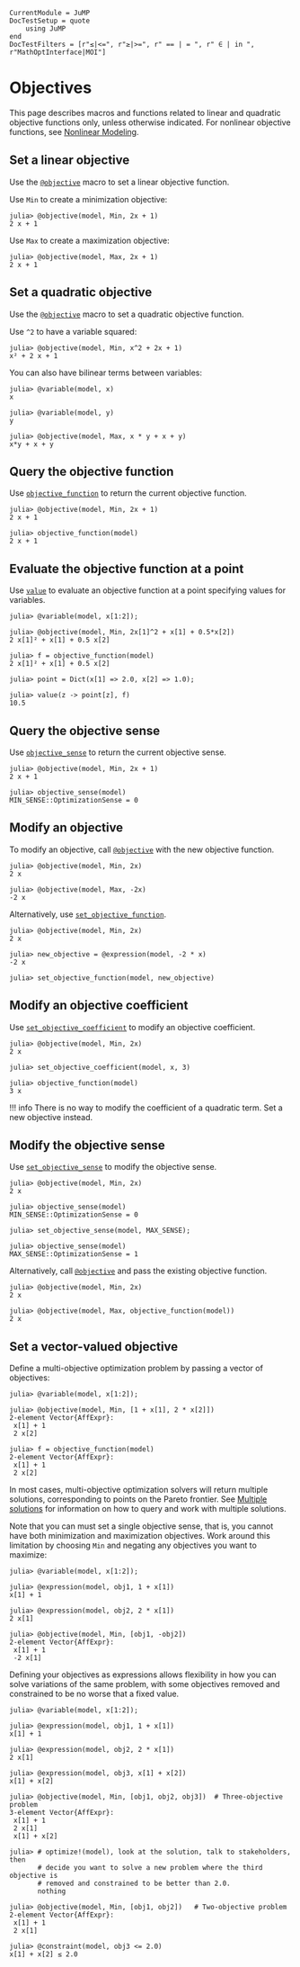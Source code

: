 ```@meta
CurrentModule = JuMP
DocTestSetup = quote
    using JuMP
end
DocTestFilters = [r"≤|<=", r"≥|>=", r" == | = ", r" ∈ | in ", r"MathOptInterface|MOI"]
```

# Objectives

This page describes macros and functions related to linear and quadratic
objective functions only, unless otherwise indicated. For nonlinear objective
functions, see [Nonlinear Modeling](@ref).

## Set a linear objective

Use the [`@objective`](@ref) macro to set a linear objective function.

Use `Min` to create a minimization objective:
```jldoctest; setup = :(model=Model(); @variable(model, x))
julia> @objective(model, Min, 2x + 1)
2 x + 1
```

Use `Max` to create a maximization objective:
```jldoctest; setup = :(model=Model(); @variable(model, x))
julia> @objective(model, Max, 2x + 1)
2 x + 1
```

## Set a quadratic objective

Use the [`@objective`](@ref) macro to set a quadratic objective function.

Use `^2` to have a variable squared:
```jldoctest; setup = :(model=Model(); @variable(model, x))
julia> @objective(model, Min, x^2 + 2x + 1)
x² + 2 x + 1
```

You can also have bilinear terms between variables:
```jldoctest; setup = :(model=Model())
julia> @variable(model, x)
x

julia> @variable(model, y)
y

julia> @objective(model, Max, x * y + x + y)
x*y + x + y
```

## Query the objective function

Use [`objective_function`](@ref) to return the current objective function.
```jldoctest; setup = :(model=Model(); @variable(model, x))
julia> @objective(model, Min, 2x + 1)
2 x + 1

julia> objective_function(model)
2 x + 1
```

## Evaluate the objective function at a point

Use [`value`](@ref) to evaluate an objective function at a point specifying values for variables.

```jldoctest; setup = :(model=Model())
julia> @variable(model, x[1:2]);

julia> @objective(model, Min, 2x[1]^2 + x[1] + 0.5*x[2])
2 x[1]² + x[1] + 0.5 x[2]

julia> f = objective_function(model)
2 x[1]² + x[1] + 0.5 x[2]

julia> point = Dict(x[1] => 2.0, x[2] => 1.0);

julia> value(z -> point[z], f)
10.5
```

## Query the objective sense

Use [`objective_sense`](@ref) to return the current objective sense.
```jldoctest; setup = :(model=Model(); @variable(model, x))
julia> @objective(model, Min, 2x + 1)
2 x + 1

julia> objective_sense(model)
MIN_SENSE::OptimizationSense = 0
```

## Modify an objective

To modify an objective, call [`@objective`](@ref) with the new objective
function.
```jldoctest; setup = :(model=Model(); @variable(model, x))
julia> @objective(model, Min, 2x)
2 x

julia> @objective(model, Max, -2x)
-2 x
```

Alternatively, use [`set_objective_function`](@ref).

```jldoctest; setup = :(model=Model(); @variable(model, x))
julia> @objective(model, Min, 2x)
2 x

julia> new_objective = @expression(model, -2 * x)
-2 x

julia> set_objective_function(model, new_objective)
```

## Modify an objective coefficient

Use [`set_objective_coefficient`](@ref) to modify an objective coefficient.
```jldoctest; setup = :(model=Model(); @variable(model, x))
julia> @objective(model, Min, 2x)
2 x

julia> set_objective_coefficient(model, x, 3)

julia> objective_function(model)
3 x
```

!!! info
    There is no way to modify the coefficient of a quadratic term. Set a new
    objective instead.

## Modify the objective sense

Use [`set_objective_sense`](@ref) to modify the objective sense.
```jldoctest; setup = :(model=Model(); @variable(model, x))
julia> @objective(model, Min, 2x)
2 x

julia> objective_sense(model)
MIN_SENSE::OptimizationSense = 0

julia> set_objective_sense(model, MAX_SENSE);

julia> objective_sense(model)
MAX_SENSE::OptimizationSense = 1
```

Alternatively, call [`@objective`](@ref) and pass the existing objective
function.
```jldoctest; setup = :(model=Model(); @variable(model, x))
julia> @objective(model, Min, 2x)
2 x

julia> @objective(model, Max, objective_function(model))
2 x
```

## Set a vector-valued objective

Define a multi-objective optimization problem by passing a vector of objectives:

```jldoctest; setup = :(model=Model())
julia> @variable(model, x[1:2]);

julia> @objective(model, Min, [1 + x[1], 2 * x[2]])
2-element Vector{AffExpr}:
 x[1] + 1
 2 x[2]

julia> f = objective_function(model)
2-element Vector{AffExpr}:
 x[1] + 1
 2 x[2]
```

In most cases, multi-objective optimization solvers will return multiple
solutions, corresponding to points on the Pareto frontier. See [Multiple solutions](@ref)
for information on how to query and work with multiple solutions.

Note that you can must set a single objective sense, that is, you cannot have
both minimization and maximization objectives. Work around this limitation by
choosing `Min` and negating any objectives you want to maximize:

```jldoctest; setup = :(model=Model())
julia> @variable(model, x[1:2]);

julia> @expression(model, obj1, 1 + x[1])
x[1] + 1

julia> @expression(model, obj2, 2 * x[1])
2 x[1]

julia> @objective(model, Min, [obj1, -obj2])
2-element Vector{AffExpr}:
 x[1] + 1
 -2 x[1]
```

Defining your objectives as expressions allows flexibility in how you can solve
variations of the same problem, with some objectives removed and constrained to
be no worse that a fixed value.

```jldoctest; setup = :(model=Model())
julia> @variable(model, x[1:2]);

julia> @expression(model, obj1, 1 + x[1])
x[1] + 1

julia> @expression(model, obj2, 2 * x[1])
2 x[1]

julia> @expression(model, obj3, x[1] + x[2])
x[1] + x[2]

julia> @objective(model, Min, [obj1, obj2, obj3])  # Three-objective problem
3-element Vector{AffExpr}:
 x[1] + 1
 2 x[1]
 x[1] + x[2]

julia> # optimize!(model), look at the solution, talk to stakeholders, then
       # decide you want to solve a new problem where the third objective is
       # removed and constrained to be better than 2.0.
       nothing

julia> @objective(model, Min, [obj1, obj2])   # Two-objective problem
2-element Vector{AffExpr}:
 x[1] + 1
 2 x[1]

julia> @constraint(model, obj3 <= 2.0)
x[1] + x[2] ≤ 2.0
```
